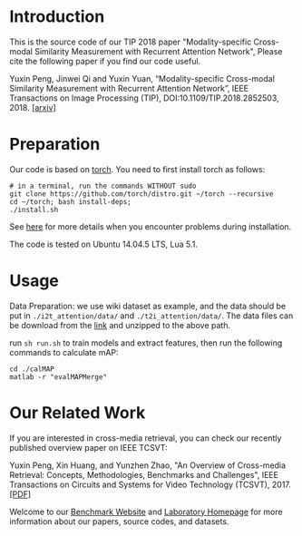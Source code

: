 # Introduction

This is the source code of our TIP 2018 paper "Modality-specific Cross-modal Similarity Measurement with Recurrent Attention Network", Please cite the following paper if you find our code useful.

Yuxin Peng, Jinwei Qi and Yuxin Yuan, “Modality-specific Cross-modal Similarity Measurement with Recurrent Attention Network”, IEEE Transactions on Image Processing (TIP), DOI:10.1109/TIP.2018.2852503, 2018. [[arxiv]](https://arxiv.org/abs/1708.04776)

# Preparation
Our code is based on [torch](http://torch.ch/docs/getting-started.html). You need to first install torch as follows:
```
# in a terminal, run the commands WITHOUT sudo
git clone https://github.com/torch/distro.git ~/torch --recursive
cd ~/torch; bash install-deps;
./install.sh
```
See [here](http://torch.ch/docs/getting-started.html) for more details when you encounter problems during installation.

The code is tested on Ubuntu 14.04.5 LTS, Lua 5.1.

# Usage
Data Preparation: we use wiki dataset as example, and the data should be put in `./i2t_attention/data/` and `./t2i_attention/data/`.
The data files can be download from the [link](http://www.icst.pku.edu.cn/mipl/tiki-download_file.php?fileId=1010) and unzipped to the above path.

run `sh run.sh` to train models and extract features, then run the following commands to calculate mAP:
```
cd ./calMAP
matlab -r "evalMAPMerge"
```

# Our Related Work
If you are interested in cross-media retrieval, you can check our recently published overview paper on IEEE TCSVT:

Yuxin Peng, Xin Huang, and Yunzhen Zhao, "An Overview of Cross-media Retrieval: Concepts, Methodologies, Benchmarks and Challenges", IEEE Transactions on Circuits and Systems for Video Technology (TCSVT), 2017.[[PDF]](http://www.icst.pku.edu.cn/mipl/tiki-download_file.php?fileId=376)

Welcome to our [Benchmark Website](http://www.icst.pku.edu.cn/mipl/xmedia) and [Laboratory Homepage](http://www.icst.pku.edu.cn/mipl) for more information about our papers, source codes, and datasets.
